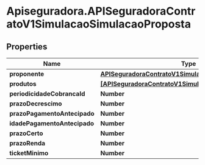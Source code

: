 # Apiseguradora.APISeguradoraContratoV1SimulacaoSimulacaoProposta

## Properties
Name | Type | Description | Notes
------------ | ------------- | ------------- | -------------
**proponente** | [**APISeguradoraContratoV1SimulacaoSimulacaoProponente**](APISeguradoraContratoV1SimulacaoSimulacaoProponente.md) |  | [optional] 
**produtos** | [**[APISeguradoraContratoV1SimulacaoSimulacaoProduto]**](APISeguradoraContratoV1SimulacaoSimulacaoProduto.md) |  | [optional] 
**periodicidadeCobrancaId** | **Number** |  | [optional] 
**prazoDecrescimo** | **Number** |  | [optional] 
**prazoPagamentoAntecipado** | **Number** |  | [optional] 
**idadePagamentoAntecipado** | **Number** |  | [optional] 
**prazoCerto** | **Number** |  | [optional] 
**prazoRenda** | **Number** |  | [optional] 
**ticketMinimo** | **Number** |  | [optional] 


